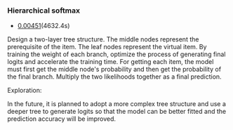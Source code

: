 ### Hierarchical softmax

- [0.00451](https://www.kaggle.com/code/tao58lee/h-m-pure-pytorch-baseline-hier-softmax?scriptVersionId=103239582)(4632.4s)

Design a two-layer tree structure. The middle nodes represent the prerequisite of the item. The leaf nodes represent the virtual item. By training the weight of each branch, optimize the process of generating final logits and accelerate the training time. For getting each item, the model must first get the middle node's probability and then get the probability of the final branch. Multiply the two likelihoods together as a final prediction.


Exploration:

In the future, it is planned to adopt a more complex tree structure and use a deeper tree to generate logits so that the model can be better fitted and the prediction accuracy will be improved.
